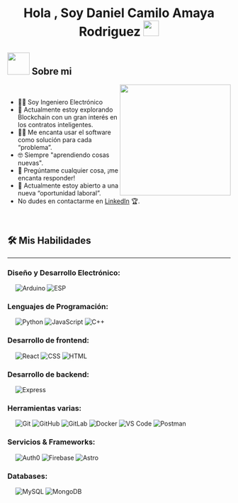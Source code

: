 <h1 align="center">Hola , Soy Daniel Camilo Amaya Rodriguez <img src="https://media.giphy.com/media/hvRJCLFzcasrR4ia7z/giphy.gif" width="35"></h1>


## <picture><img src = "https://github.com/7oSkaaa/7oSkaaa/blob/main/Images/about_me.gif?raw=true" width = 50px></picture> Sobre mi

<picture> <img align="right" src="https://github.com/7oSkaaa/7oSkaaa/blob/main/Images/Right_Side.gif?raw=true" width = 250px></picture>

<br>


- 👨‍💻 Soy Ingeniero Electrónico 
- 🌱 Actualmente estoy explorando Blockchain con un gran interés en los contratos inteligentes.
- :technologist: Me encanta usar el software como solución para cada “problema”.
- :nerd_face: Siempre "aprendiendo cosas nuevas".
- 💬 Pregúntame cualquier cosa, ¡me encanta responder!
- :thinking: Actualmente estoy abierto a una nueva “oportunidad laboral”.
- No dudes en contactarme en [LinkedIn](https://www.linkedin.com/in/daniel-camilo-amaya-rodriguez/) 🏆.
<br>

  ## 🛠️ Mis Habilidades
-------------------
### Diseño y Desarrollo Electrónico:
&emsp;
![Arduino](https://img.shields.io/badge/-Arduino-000?&logo=Arduino)
![ESP](https://img.shields.io/badge/-ESPHome-000?&logo=ESPHome)

### Lenguajes de Programación:
&emsp;
![Python](https://img.shields.io/badge/-Python-000?&logo=Python)
![JavaScript](https://img.shields.io/badge/-JavaScript-000?&logo=JavaScript)
![C++](https://img.shields.io/badge/-C++-000?logo=C%2B%2B)

### Desarrollo de frontend:
&emsp;
![React](https://img.shields.io/badge/-React-000?logo=React)
![CSS](https://img.shields.io/badge/-CSS-000?logo=CSS3)
![HTML](https://img.shields.io/badge/-HTML-000?logo=HTML5)

### Desarrollo de backend:
&emsp;
![Express](https://img.shields.io/badge/-Express-000?logo=Express)

### Herramientas varias:
&emsp;
![Git](https://img.shields.io/badge/-Git-000?logo=Git)
![GitHub](https://img.shields.io/badge/-GitHub-000?logo=GitHub)
![GitLab](https://img.shields.io/badge/-GitLab-000?logo=GitLab)
![Docker](https://img.shields.io/badge/-Docker-000?logo=Docker)
![VS Code](https://img.shields.io/badge/-VS%20Code-000?logo=Visual-Studio-Code)
![Postman](https://img.shields.io/badge/-Postman-000?logo=Postman)

### Servicios & Frameworks: 
&emsp;
![Auth0](https://img.shields.io/badge/-Auth0-000?logo=Auth0)
![Firebase](https://img.shields.io/badge/-Firebase-000?logo=Firebase)
![Astro](https://img.shields.io/badge/-Astro-000?logo=Astro)

### Databases:
&emsp;
![MySQL](https://img.shields.io/badge/-MySQL-000?logo=MySQL)
![MongoDB](https://img.shields.io/badge/-MongoDB-000?logo=MongoDB)
